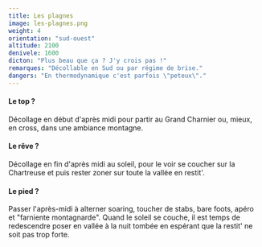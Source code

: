 ```yaml
---
title: Les plagnes
image: les-plagnes.png
weight: 4
orientation: "sud-ouest"
altitude: 2100
denivele: 1600
dicton: "Plus beau que ça ? J'y crois pas !"
remarques: "Décollable en Sud ou par régime de brise."
dangers: "En thermodynamique c'est parfois \"peteux\"."
---
```


#### Le top ?
Décollage en début d'après midi pour partir au Grand Charnier ou, mieux, en cross, dans une ambiance montagne. 

#### Le rêve ?
Décollage en fin d'après midi au soleil, pour le voir se coucher sur la Chartreuse et puis rester zoner sur toute la vallée en restit'.

#### Le pied ?
Passer l'après-midi à alterner soaring, toucher de stabs, bare foots, apéro et "farniente montagnarde". Quand le soleil se couche, il est temps de redescendre poser en vallée à la nuit tombée en espérant que la restit' ne soit pas trop forte.
